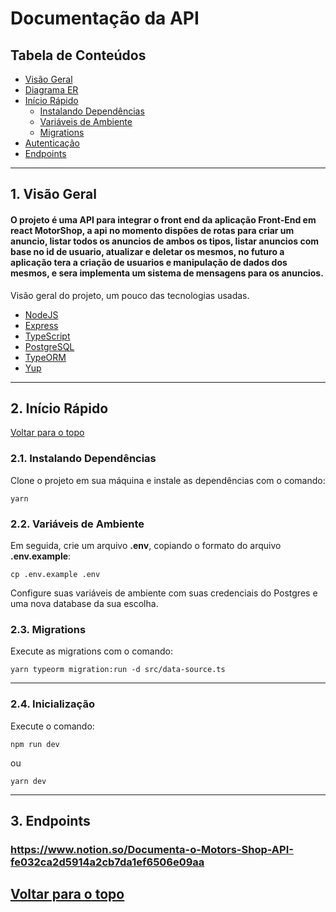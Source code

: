 # Documentação da API

## Tabela de Conteúdos

- [Visão Geral](#1-visão-geral)
- [Diagrama ER](#2-diagrama-er)
- [Início Rápido](#3-início-rápido)
    - [Instalando Dependências](#31-instalando-dependências)
    - [Variáveis de Ambiente](#32-variáveis-de-ambiente)
    - [Migrations](#33-migrations)
- [Autenticação](#4-autenticação)
- [Endpoints](#5-endpoints)

---

## 1. Visão Geral

#### O projeto é uma API para integrar o front end da aplicação Front-End em react MotorShop, a api no momento dispões de rotas para criar um anuncio, listar todos os anuncios de ambos os tipos, listar anuncios com base no id de usuario, atualizar e deletar os mesmos, no futuro a aplicação tera a criação de usuarios e manipulação de dados dos mesmos, e sera implementa um sistema de mensagens para os anuncios.

Visão geral do projeto, um pouco das tecnologias usadas.

- [NodeJS](https://nodejs.org/en/)
- [Express](https://expressjs.com/pt-br/)
- [TypeScript](https://www.typescriptlang.org/)
- [PostgreSQL](https://www.postgresql.org/)
- [TypeORM](https://typeorm.io/)
- [Yup](https://www.npmjs.com/package/yup)

---



## 2. Início Rápido
[ Voltar para o topo ](#tabela-de-conteúdos)


### 2.1. Instalando Dependências

Clone o projeto em sua máquina e instale as dependências com o comando:

```shell
yarn
```

### 2.2. Variáveis de Ambiente

Em seguida, crie um arquivo **.env**, copiando o formato do arquivo **.env.example**:
```
cp .env.example .env
```

Configure suas variáveis de ambiente com suas credenciais do Postgres e uma nova database da sua escolha.

### 2.3. Migrations

Execute as migrations com o comando:

```
yarn typeorm migration:run -d src/data-source.ts
```

---

### 2.4. Inicialização

Execute o comando:
```
npm run dev
```
ou
```
yarn dev
```

---


## 3. Endpoints

### https://www.notion.so/Documenta-o-Motors-Shop-API-fe032ca2d5914a2cb7da1ef6506e09aa



## [ Voltar para o topo ](#tabela-de-conteúdos)

